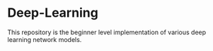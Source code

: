 # Deep-Learning
This repository is the beginner level implementation of various deep learning network models.
